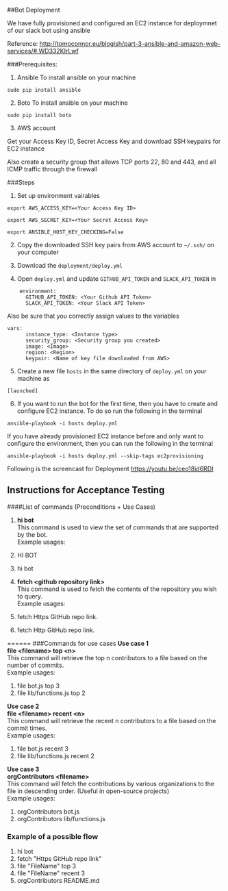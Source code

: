 ##Bot Deployment

We have fully provisioned and configured an EC2 instance for deploymnet of our slack bot using ansible

Reference: http://tomoconnor.eu/blogish/part-3-ansible-and-amazon-web-services/#.WD332KIrLwf

###Prerequisites:

1) Ansible
To install ansible on your machine
```
sudo pip install ansible
```

2) Boto
To install ansible on your machine
```
sudo pip install boto
```

3) AWS account

Get your Access Key ID, Secret Access Key and download SSH keypairs for EC2 instance

Also create a security group that allows TCP ports 22, 80 and 443, and all ICMP traffic through the firewall


###Steps

1) Set up environment vairables

```
export AWS_ACCESS_KEY=<Your Access Key ID>

export AWS_SECRET_KEY=<Your Secret Access Key>

export ANSIBLE_HOST_KEY_CHECKING=False
```

2) Copy the downloaded SSH key pairs from AWS account to  ```~/.ssh/``` on your computer

3) Download the ```deployment/deploy.yml``` 

4) Open ```deploy.yml``` and update ```GITHUB_API_TOKEN``` and ```SLACK_API_TOKEN``` in 

```
    environment:
      GITHUB_API_TOKEN: <Your Github API Token>
      SLACK_API_TOKEN: <Your Slack API Token>
```

Also be sure that you correctly assign values to the variables
```
vars:
      instance_type: <Instance type>
      security_group: <Security group you created>
      image: <Image>
      region: <Region>
      keypair: <Name of key file downloaded from AWS>
```

5) Create a new file ```hosts``` in the same directory of ```deploy.yml``` on your machine as

```
[launched]

```

6) If you want to run the bot for the first time, then you have to create and configure EC2 instance. To do so run the following in the terminal

```
ansible-playbook -i hosts deploy.yml
```

If you have already provisioned EC2 instance before and only want to configure the environment, then you can run the following in the terminal

```
ansible-playbook -i hosts deploy.yml --skip-tags ec2provisioning
```



Following is the screencast for Deployment https://youtu.be/ceo18id6RDI

## Instructions for Acceptance Testing

####List of commands (Preconditions + Use Cases)
1) <b> hi bot </b>    
This command is used to view the set of commands that are supported by the bot.   
Example usages:    
1) HI BOT    
2) hi bot    

2) <b> fetch &lt;github repository link&gt; </b>    
This command is used to fetch the contents of the repository you wish to query.    
Example usages:    
1) fetch Https GitHub repo link.     
2) fetch Http GitHub repo link.

======
###Commands for use cases
<b> Use case 1 </b>    
<b> file &lt;filename&gt; top &lt;n&gt; </b>    
This command will retrieve the top n contributors to a file based on the number of commits.     
Example usages:     
  1) file bot.js top 3    
  2) file lib/functions.js top 2

<b> Use case 2 </b>    
<b> file &lt;filename&gt; recent &lt;n&gt; </b>   
This command will retrieve the recent n contributors to a file based on the commit times.    
Example usages:     
  1) file bot.js recent 3    
  2) file lib/functions.js recent 2

<b> Use case 3 </b>    
<b> orgContributors &lt;filename&gt; </b>    
This command will fetch the contributions by various organizations to the file in descending order. (Useful in open-source projects)      
Example usages:     
  1) orgContributors bot.js      
  2) orgContributors lib/functions.js
  
  
### Example of a possible flow
1. hi bot
2. fetch "Https GitHub repo link"
3. file "FileName" top 3
4. file "FileName" recent 3
5. orgContributors README.md